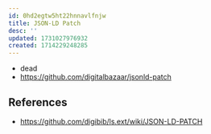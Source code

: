 ```yaml
---
id: 0hd2egtw5ht22hnnavlfnjw
title: JSON-LD Patch
desc: ''
updated: 1731027976932
created: 1714229248285
---
```


- dead
- https://github.com/digitalbazaar/jsonld-patch

## References

- https://github.com/digibib/ls.ext/wiki/JSON-LD-PATCH